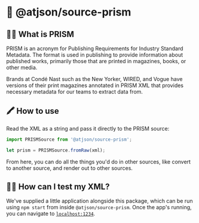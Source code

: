 # 🌈 @atjson/source-prism

## 💁‍♀️ What is PRISM

PRISM is an acronym for Publishing Requirements for Industry Standard Metadata. The format is used in publishing to provide information about published works, primarily those that are printed in magazines, books, or other media.

Brands at Condé Nast such as the New Yorker, WIRED, and Vogue have versions of their print magazines annotated in PRISM XML that provides necessary metadata for our teams to extract data from.

## 🖍 How to use

Read the XML as a string and pass it directly to the PRISM source:

```typescript
import PRISMSource from '@atjson/source-prism';

let prism = PRISMSource.fromRaw(xml);
```

From here, you can do all the things you'd do in other sources, like convert to another source, and render out to other sources.

## 🤷‍♀️ How can I test my XML?

We've supplied a little application alongside this package, which can be run using `npm start` from inside `@atjson/source-prism`. Once the app's running, you can navigate to [`localhost:1234`](http://localhost:1234).
